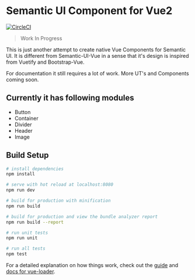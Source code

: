 # Semantic UI Component for Vue2

[![CircleCI](https://circleci.com/gh/HandOfGod94/vue-semantic/tree/master.svg?style=shield)](https://circleci.com/gh/HandOfGod94/vue-semantic/tree/master)

> Work In Progress

This is just another attempt to create native Vue Components for
Semantic UI. It is different from Semantic-UI-Vue in a sense that
it's design is inspired from Vuetify and Bootstrap-Vue.

For documentation it still requires a lot of work.
More UT's and Components coming soon.

## Currently it has following modules
* Button
* Container
* Divider
* Header
* Image

## Build Setup

``` bash
# install dependencies
npm install

# serve with hot reload at localhost:8080
npm run dev

# build for production with minification
npm run build

# build for production and view the bundle analyzer report
npm run build --report

# run unit tests
npm run unit

# run all tests
npm test
```

For a detailed explanation on how things work, check out the [guide](http://vuejs-templates.github.io/webpack/) and [docs for vue-loader](http://vuejs.github.io/vue-loader).
